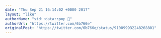 ```yaml
---
date: "Thu Sep 21 16:14:02 +0000 2017"
layout: "like"
authorName: "std::data::pup 🐶"
authorUrl: "https://twitter.com/6b766e"
originalPost: "https://twitter.com/6b766e/status/910899932248268801"
---
```

